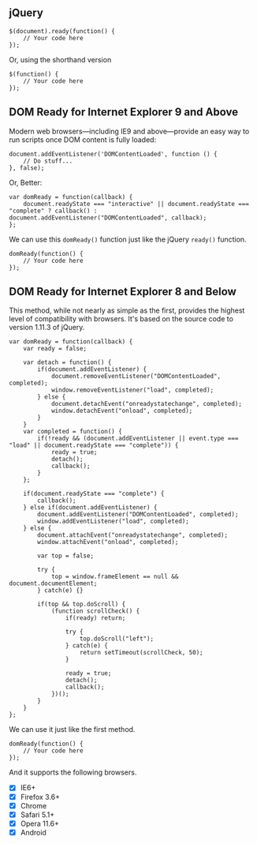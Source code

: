## jQuery

```
$(document).ready(function() {
    // Your code here
});
```

Or, using the shorthand version

```
$(function() {
    // Your code here
});
```

## DOM Ready for Internet Explorer 9 and Above

Modern web browsers—including IE9 and above—provide an easy way to run scripts once DOM content is fully loaded:

```
document.addEventListener('DOMContentLoaded', function () {
    // Do stuff...
}, false);
```

Or, Better:

```
var domReady = function(callback) {
    document.readyState === "interactive" || document.readyState === "complete" ? callback() : document.addEventListener("DOMContentLoaded", callback);
};
```

We can use this `domReady()` function just like the jQuery `ready()` function.

```
domReady(function() {
    // Your code here
});
```

## DOM Ready for Internet Explorer 8 and Below

This method, while not nearly as simple as the first, provides the highest level of compatibility with browsers. It's based on the source code to version 1.11.3 of jQuery.

```
var domReady = function(callback) {
    var ready = false;

    var detach = function() {
        if(document.addEventListener) {
            document.removeEventListener("DOMContentLoaded", completed);
            window.removeEventListener("load", completed);
        } else {
            document.detachEvent("onreadystatechange", completed);
            window.detachEvent("onload", completed);
        }
    }
    var completed = function() {
        if(!ready && (document.addEventListener || event.type === "load" || document.readyState === "complete")) {
            ready = true;
            detach();
            callback();
        }
    };

    if(document.readyState === "complete") {
        callback();
    } else if(document.addEventListener) {
        document.addEventListener("DOMContentLoaded", completed);
        window.addEventListener("load", completed);
    } else {
        document.attachEvent("onreadystatechange", completed);
        window.attachEvent("onload", completed);

        var top = false;

        try {
            top = window.frameElement == null && document.documentElement;
        } catch(e) {}

        if(top && top.doScroll) {
            (function scrollCheck() {
                if(ready) return;

                try {
                    top.doScroll("left");
                } catch(e) {
                    return setTimeout(scrollCheck, 50);
                }

                ready = true;
                detach();
                callback();
            })();
        }
    }
};
```

We can use it just like the first method.

```
domReady(function() {
    // Your code here
});
```

And it supports the following browsers.

- [x] IE6+
- [x] Firefox 3.6+
- [x] Chrome
- [x] Safari 5.1+
- [x] Opera 11.6+
- [x] Android
